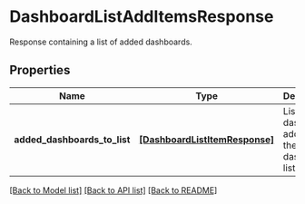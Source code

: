 # DashboardListAddItemsResponse

Response containing a list of added dashboards.

## Properties
Name | Type | Description | Notes
------------ | ------------- | ------------- | -------------
**added_dashboards_to_list** | [**[DashboardListItemResponse]**](DashboardListItemResponse.md) | List of dashboards added to the dashboard list. | [optional] 

[[Back to Model list]](README.md#documentation-for-models) [[Back to API list]](README.md#documentation-for-api-endpoints) [[Back to README]](README.md)


